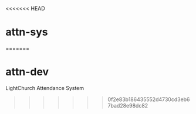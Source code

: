 <<<<<<< HEAD
# attn-sys
=======
# attn-dev
LightChurch Attendance System
>>>>>>> 0f2e83b186435552d4730cd3eb67bad28e98dc82
